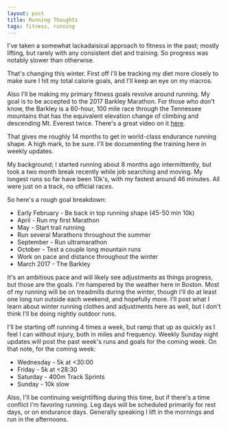 ```yaml
---
layout: post
title: Running Thoughts
tags: fitness, running
---
```

I've taken a somewhat lackadaisical approach to fitness in the past; mostly lifting, but rarely with any consistent diet and training. So progress was notably slower than otherwise. 

That's changing this winter. First off I'll be tracking my diet more closely to make sure I hit my total calorie goals, and I'll keep an eye on my macros. 

Also I'll be making my primary fitness goals revolve around running. My goal is to be accepted to the 2017 Barkley Marathon. For those who don't know, the Barkley is a 60-hour, 100 mile race through the Tennessee mountains that has the equivalent elevation change of climbing and descending Mt. Everest twice. There's a great video on it [here](https://vimeo.com/97270099). 

That gives me roughly 14 months to get in world-class endurance running shape. A high mark, to be sure. I'll be documenting the training here in weekly updates. 

My background; I started running about 8 months ago intermittently, but took a two month break recently while job searching and moving. My longest runs so far have been 10k's, with my fastest around 46 minutes. All were just on a track, no official races. 

So here's a rough goal breakdown:
* Early February - Be back in top running shape (45-50 min 10k)
* April - Run my first Marathon
* May - Start trail running
* Run several Marathons throughout the summer
* September - Run ultramarathon
* October - Test a couple long mountain runs
* Work on pace and distance throughout the winter
* March 2017 - The Barkley

It's an ambitious pace and will likely see adjustments as things progress, but those are the goals. I'm hampered by the weather here in Boston. Most of my running will be on treadmills during the winter, though I'll do at least one long run outside each weekend, and hopefully more. I'll post what I learn about winter running clothes and adjustments here as well, but I don't think I'll be doing nightly outdoor runs. 

I'll be starting off running 4 times a week, but ramp that up as quickly as I feel I can without injury, both in miles and frequency. Weekly Sunday night updates will post the past week's runs and goals for the coming week. On that note, for the coming week:
* Wednesday - 5k at <30:00
* Friday - 5k at <28:30
* Saturday - 400m Track Sprints
* Sunday - 10k slow

Also, I'll be continuing weightlifting during this time, but if there's a time conflict I'm favoring running. Leg days will be scheduled primarily for rest days, or on endurance days. Generally speaking I lift in the mornings and run in the afternoons. 

